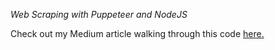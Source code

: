 _Web Scraping with Puppeteer and NodeJS_

Check out my Medium article walking through this code [here.](https://javascript.plainenglish.io/web-scraping-101-intro-to-puppeteer-790ead85dd2)
